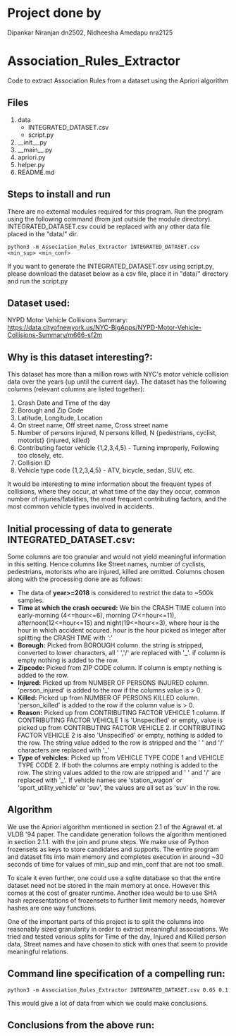 # Project done by
Dipankar Niranjan dn2502, Nidheesha Amedapu nra2125
# Association_Rules_Extractor
Code to extract Association Rules from a dataset using the Apriori algorithm

## Files
<ol>
<li>data
  <ul>
    <li>INTEGRATED_DATASET.csv</li>
    <li>script.py</li>
  </ul>
</li>
<li>__init__.py</li>
<li>__main__.py</li>
<li>apriori.py</li>
<li>helper.py</li>
<li>README.md</li>
</ol>

## Steps to install and run

<p>There are no external modules required for this program. Run the program using the following command (from just outside the module directory). INTEGRATED_DATASET.csv could be replaced with any other data file placed in the "data/" dir.</p>

```
python3 -m Association_Rules_Extractor INTEGRATED_DATASET.csv <min_sup> <min_conf>
```
If you want to generate the INTEGRATED_DATASET.csv using script.py, please download the dataset below as a csv file, place it in "data/" directory and run the script.py

## Dataset used:
NYPD Motor Vehicle Collisions Summary:
https://data.cityofnewyork.us/NYC-BigApps/NYPD-Motor-Vehicle-Collisions-Summary/m666-sf2m

## Why is this dataset interesting?:
<p>This dataset has more than a million rows with NYC's motor vehicle collision data over the years (up until the current day). The dataset has the following columns (relevant columns are listed together):
</p>  
<ol>
<li> Crash Date and Time of the day</li>
<li> Borough and Zip Code</li>
<li> Latitude, Longitude, Location</li>
<li> On street name, Off street name, Cross street name</li>
<li> Number of persons injured, N persons killed, N {pedestrians, cyclist, motorist} {injured, killed} </li>
<li> Contributing factor vehicle {1,2,3,4,5} - Turning improperly, Following too closely, etc. </li>
<li> Collision ID </li>
<li> Vehicle type code {1,2,3,4,5} - ATV, bicycle, sedan, SUV, etc. </li>
</ol>
<p>It would be interesting to mine information about the frequent types of collisions, where they occur, at what time of the day they occur, common number of injuries/fatalities, the most frequent contributing factors, and the most common vehicle types involved in accidents.</p>

## Initial processing of data to generate INTEGRATED_DATASET.csv:
Some columns are too granular and would not yield meaningful information in this setting. Hence columns like Street names, number of cyclists, pedestrians, motorists who are injured, killed are omitted. Columns chosen along with the processing done are as follows:
- The data of <b>year>=2018</b> is considered to restrict the data to ~500k samples.
- <b>Time at which the crash occured:</b> We bin the CRASH TIME column into early-morning (4<=hour<=6), morning (7<=hour<=11), afternoon(12<=hour<=15) and night(19<=hour<=3), where hour is the hour in which accident occured. hour is the hour picked as integer after splitting the CRASH TIME with ':'
- <b>Borough:</b> Picked from BOROUGH column. the string is stripped, converted to lower characters, all ' ','/' are replaced with '_'. if column is empty nothing is added to the row.
- <b>Zipcode:</b> Picked from ZIP CODE column. If column is empty nothing is added to the row.
- <b>Injured:</b> Picked up from NUMBER OF PERSONS INJURED column. 'person_injured' is added to the row if the columns value is > 0.
- <b>Killed:</b> Picked up from NUMBER OF PERSONS KILLED column. 'person_killed' is added to the row if the column value is > 0.
- <b>Reason:</b> Picked up from CONTRIBUTING FACTOR VEHICLE 1 column. If CONTRIBUTING FACTOR VEHICLE 1 is 'Unspecified' or empty, value is picked up from CONTRIBUTING FACTOR VEHICLE 2. If CONTRIBUTING FACTOR VEHICLE 2 is also 'Unspecified' or empty, nothing is added to the row. The string value added to the row is stripped and the ' ' and '/' characters are replaced with '_'
- <b>Type of vehicles:</b> Picked up from VEHICLE TYPE CODE 1 and VEHICLE TYPE CODE 2. If both the columns are empty nothing is added to the row. The string values added to the row are stripped and ' ' and '/' are replaced with '_'. If vehicle names are 'station_wagon' or 'sport_utility_vehicle' or 'suv', the values are all set as 'suv' in the row.


## Algorithm
We use the Apriori algorithm mentioned in section 2.1 of the Agrawal et. al VLDB '94 paper. The candidate generation follows the algorithm mentioned in section 2.1.1. with the join and prune steps. We make use of Python frozensets as keys to store candidates and supports. The entire program and dataset fits into main memory and completes execution in around ~30 seconds of time for values of min_sup and min_conf that are not too small.

To scale it even further, one could use a sqlite database so that the entire dataset need not be stored in the main memory at once. However this comes at the cost of greater runtime. Another idea would be to use SHA hash representations of frozensets to further limit memory needs, however hashes are one way functions.  

One of the important parts of this project is to split the columns into reasonably sized granularity in order to extract meaningful associations. We tried and tested various splits for Time of the day, Injured and Killed person data, Street names and have chosen to stick with ones that seem to provide meaningful relations.

## Command line specification of a compelling run:

```
python3 -m Association_Rules_Extractor INTEGRATED_DATASET.csv 0.05 0.1
```
This would give a lot of data from which we could make conclusions.

## Conclusions from the above run:

